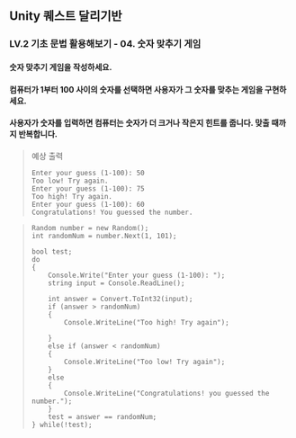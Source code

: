 ## Unity 퀘스트 달리기반
### LV.2 기초 문법 활용해보기 - 04. 숫자 맞추기 게임
#### 숫자 맞추기 게임을 작성하세요.
#### 컴퓨터가 1부터 100 사이의 숫자를 선택하면 사용자가 그 숫자를 맞추는 게임을 구현하세요.
#### 사용자가 숫자를 입력하면 컴퓨터는 숫자가 더 크거나 작은지 힌트를 줍니다. 맞출 때까지 반복합니다.

> 예상 출력
>
>     Enter your guess (1-100): 50
>     Too low! Try again.
>     Enter your guess (1-100): 75
>     Too high! Try again.
>     Enter your guess (1-100): 60
>     Congratulations! You guessed the number.

>     Random number = new Random();
>     int randomNum = number.Next(1, 101);
>     
>     bool test;
>     do
>     {
>         Console.Write("Enter your guess (1-100): ");
>         string input = Console.ReadLine();
>     
>         int answer = Convert.ToInt32(input);
>         if (answer > randomNum)
>         {
>             Console.WriteLine("Too high! Try again");
>     
>         }
>         else if (answer < randomNum)
>         {
>             Console.WriteLine("Too low! Try again");
>         }
>         else
>         {
>             Console.WriteLine("Congratulations! you guessed the number.");
>         }
>         test = answer == randomNum;
>     } while(!test);
